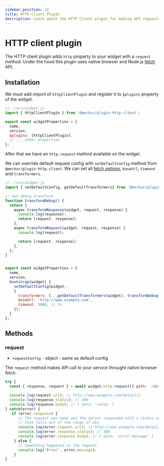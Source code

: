 ```yaml
---
sidebar_position: 12
title: HTTP Client Plugin
description: Learn about the HTTP Client plugin for making API requests in Merkur
---
```


# HTTP client plugin

The HTTP client plugin adds `http` property to your widget with a `request` method. Under the hood this plugin uses native browser and Node.js [fetch](https://developer.mozilla.org/en-US/docs/Web/API/Fetch_API) API.

## Installation

We must add import of `httpClientPlugin` and register it to `$plugins` property of the widget.

```javascript
// ./src/widget.js
import { httpClientPlugin } from '@merkur/plugin-http-client';

export const widgetProperties = {
  name,
  version,
  $plugins: [httpClientPlugin],
  // ... other properties
};
```

After that we have an `http.request` method available on the widget.

We can override default request config with `setDefaultConfig` method from `@merkur/plugin-http-client`. We can set all [fetch options](https://developer.mozilla.org/en-US/docs/Web/API/Fetch_API/Using_Fetch#Supplying_request_options), `baseUrl`, `timeout` and `transformers`.

```javascript
// ./src/widget.js
import { setDefaultConfig, getDefaultTransformers} from '@merkur/plugin-http-client';

// own debug transform
function transformDebug() {
  return {
    async transformResponse(widget, request, response) {
      console.log(response);
      return [request, response];
    },
    async transformRequest(widget, request, response) {
      console.log(request);

      return [request, response];
    },
  };
}


export const widgetProperties = {
  name,
  version,
  bootstrap(widget) {
    setDefaultConfig(widget,
    {
      transformers: [...getDefaultTransformers(widget), transformDebug()],
      baseUrl: 'http://www.example.com',
      timeout: 5000, // 5s
    });
  }
};
```

## Methods

### request

- `requestConfig` - object - same as default config

The `request` method makes API call to your service throught native browser fetch.

```javascript
try {
  const { response, request } = await widget.http.request({ path: '/detail/1' });

  console.log(request.url); // http://www.example.com/detail/1
  console.log(response.status); // 200
  console.log(response.body); // { data: 'value' }
} catch(error) {
   if (error.response) {
      // The request was made and the server responded with a status code
      // that falls out of the range of 2xx
      console.log(error.request.url); // http://www.example.com/detail/1
      console.log(error.response.status); // 500
      console.log(error.response.body); // { data: 'error message' }
    } else {
      // Something happened in the request
      console.log('Error', error.message);
    }
}
```
